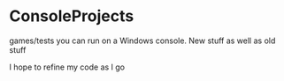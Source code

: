 # ConsoleProjects
games/tests you can run on a Windows console. New stuff as well as old stuff

I hope to refine my code as I go
